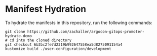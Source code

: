 # Manifest Hydration

To hydrate the manifests in this repository, run the following commands:

```shell
git clone https://github.com/zachaller/argocon-gitops-promoter-hydrate-demo
# cd into the cloned directory
git checkout 6b2bc2fe7d2319b992647558ea5d8275091154a4
kustomize build ./user-configuration/development
```
